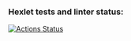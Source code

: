 ### Hexlet tests and linter status:
[![Actions Status](https://github.com/SofikoP/python-project-lvl1/workflows/hexlet-check/badge.svg)](https://github.com/SofikoP/python-project-lvl1/actions)